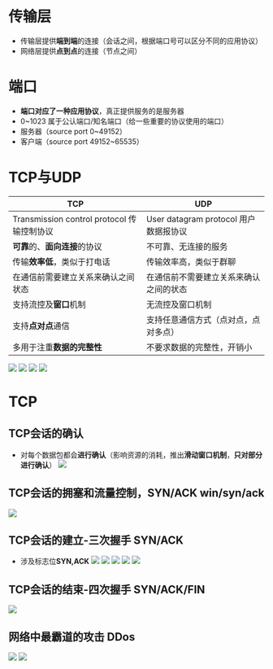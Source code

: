 # 传输层
-   传输层提供**端到端**的连接（会话之间，根据端口号可以区分不同的应用协议）
-   网络层提供**点到点**的连接（节点之间）

# 端口
- **端口对应了一种应用协议**，真正提供服务的是服务器
- 0~1023 属于公认端口/知名端口（给一些重要的协议使用的端口）
- 服务器（source port 0~49152）
- 客户端（source port 49152~65535）

# TCP与UDP
| TCP                                  | UDP                            |
|--------------------------------------|--------------------------------|
| Transmission control protocol 传输控制协议 | User datagram protocol 用户数据报协议 |
| **可靠**的、**面向连接**的协议                          | 不可靠、无连接的服务                     |
| 传输**效率低**，类似于打电话                         | 传输效率高，类似于群聊                    |
| 在通信前需要建立关系来确认之间状态                    | 在通信前不需要建立关系来确认之间的状态            |
| 支持流控及**窗口**机制                            | 无流控及窗口机制                       |
| 支持**点对点**通信                              | 支持任意通信方式（点对点，点对多点）             |
| 多用于注重**数据的完整性**                          | 不要求数据的完整性，开销小                  |

![](../../photo/Pasted%20image%2020221003175439.png)
![](../../photo/Pasted%20image%2020221003212033.png)
![](../../photo/Pasted%20image%2020221003175447.png)
![](../../photo/Pasted%20image%2020221003175453.png)

# TCP
## TCP会话的确认
- 对每个数据包都会**进行确认**（影响资源的消耗，推出**滑动窗口机制**，**只对部分进行确认**）
![](../../photo/Pasted%20image%2020221003200140.png)

## TCP会话的拥塞和流量控制，SYN/ACK win/syn/ack
![](../../photo/Pasted%20image%2020221003202830.png)

## TCP会话的建立-三次握手 SYN/ACK
- 涉及标志位**SYN,ACK**
![](../../photo/Pasted%20image%2020221003195746.png)
![](../../photo/Pasted%20image%2020221003195754.png)
![](../../photo/Pasted%20image%2020221003195858.png)
![](../../photo/Pasted%20image%2020221003195910.png)
![](../../photo/Pasted%20image%2020221003195954.png)

## TCP会话的结束-四次握手 SYN/ACK/FIN
![](../../photo/Pasted%20image%2020221003203817.png)

## 网络中最霸道的攻击 DDos
![](../../photo/Pasted%20image%2020221003205053.png)
![](../../photo/Pasted%20image%2020221003205059.png)
